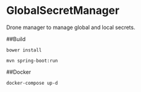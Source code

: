 # GlobalSecretManager
Drone manager to manage global and local secrets.

##Build

```
bower install
```


```
mvn spring-boot:run
```

##Docker

```
docker-compose up-d
```
